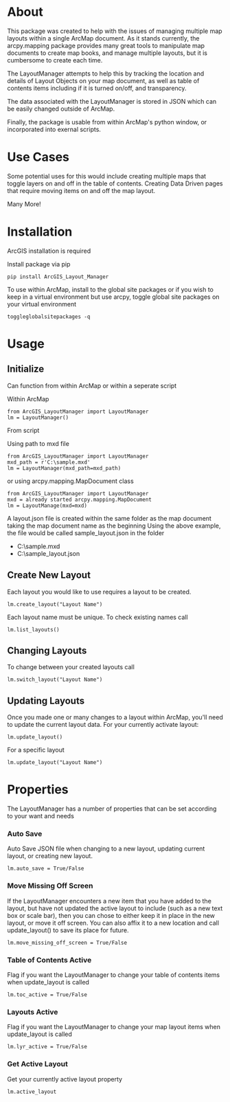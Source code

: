 # About
This package was created to help with the issues of managing multiple map layouts within a single ArcMap document. 
As it stands currently, the arcpy.mapping package provides many great tools to manipulate map documents to create map books, and manage multiple layouts, but it is cumbersome to create each time.

The LayoutManager attempts to help this by tracking the location and details of Layout Objects on your map document, as well as table of contents items including if it is turned on/off, and transparency.

The data associated with the LayoutManager is stored in JSON which can be easily changed outside of ArcMap.

Finally, the package is usable from within ArcMap's python window, or incorporated into exernal scripts.

# Use Cases

Some potential uses for this would include creating multiple maps that toggle layers on and off in the table of contents.
Creating Data Driven pages that require moving items on and off the map layout.

Many More!

# Installation
ArcGIS installation is required

Install package via pip

    pip install ArcGIS_Layout_Manager
    
To use within ArcMap, install to the global site packages or if you wish to keep in a virtual environment but use arcpy, toggle global site packages on your virtual environment

    toggleglobalsitepackages -q
    
    
# Usage

## Initialize
Can function from within ArcMap or within a seperate script

Within ArcMap

    from ArcGIS_LayoutManager import LayoutManager
    lm = LayoutManager()

From script

Using path to mxd file

    from ArcGIS_LayoutManager import LayoutManager
    mxd_path = r'C:\sample.mxd'
    lm = LayoutManager(mxd_path=mxd_path)
    
or using arcpy.mapping.MapDocument class

    from ArcGIS_LayoutManager import LayoutManager
    mxd = already started arcpy.mapping.MapDocument
    lm = LayoutManage(mxd=mxd)

A layout.json file is created within the same folder as the map document taking the map document name as the beginning
Using the above example, the file would be called sample_layout.json in the folder

* C:\sample.mxd
* C:\sample_layout.json

## Create New Layout

Each layout you would like to use requires a layout to be created.

    lm.create_layout("Layout Name")

Each layout name must be unique. To check existing names call

    lm.list_layouts()
    
## Changing Layouts

To change between your created layouts call

    lm.switch_layout("Layout Name")
    
## Updating Layouts

Once you made one or many changes to a layout within ArcMap, you'll need to update the current layout data.
For your currently activate layout:

    lm.update_layout()
    
For a specific layout

    lm.update_layout("Layout Name")

# Properties

The LayoutManager has a number of properties that can be set according to your want and needs

### Auto Save
Auto Save JSON file when changing to a new layout, updating current layout, or creating new layout.
    
    lm.auto_save = True/False
    
### Move Missing Off Screen
If the LayoutManager encounters a new item that you have added to the layout, but have not updated the active layout to include (such as a new text box or scale bar), then you can chose to either keep it in place in the new layout, or move it off screen.
You can also affix it to a new location and call update_layout() to save its place for future.

    lm.move_missing_off_screen = True/False

### Table of Contents Active
Flag if you want the LayoutManager to change your table of contents items when update_layout is called

    lm.toc_active = True/False
    
### Layouts Active
Flag if you want the LayoutManager to change your map layout items when update_layout is called

    lm.lyr_active = True/False
    
### Get Active Layout
Get your currently active layout property

    lm.active_layout
